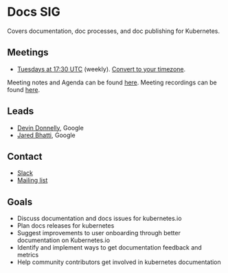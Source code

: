 <!---
This is an autogenerated file!

Please do not edit this file directly, but instead make changes to the
sigs.yaml file in the project root.

To understand how this file is generated, see generator/README.md.
-->
# Docs SIG

Covers documentation, doc processes, and doc publishing for Kubernetes.

## Meetings
* [Tuesdays at 17:30 UTC](https://zoom.us/j/678394311) (weekly). [Convert to your timezone](http://www.thetimezoneconverter.com/?t=17:30&tz=UTC).

Meeting notes and Agenda can be found [here](https://docs.google.com/document/d/1Ds87eRiNZeXwRBEbFr6Z7ukjbTow5RQcNZLaSvWWQsE/edit).
Meeting recordings can be found [here]().

## Leads
* [Devin Donnelly](https://github.com/devin-donnelly), Google
* [Jared Bhatti](https://github.com/jaredbhatti), Google

## Contact
* [Slack](https://kubernetes.slack.com/messages/sig-docs)
* [Mailing list](https://groups.google.com/forum/#!forum/kubernetes-sig-docs)

<!-- BEGIN CUSTOM CONTENT -->
## Goals
* Discuss documentation and docs issues for kubernetes.io
* Plan docs releases for kubernetes
* Suggest improvements to user onboarding through better documentation on Kubernetes.io
* Identify and implement ways to get documentation feedback and metrics
* Help community contributors get involved in kubernetes documentation
<!-- END CUSTOM CONTENT -->
